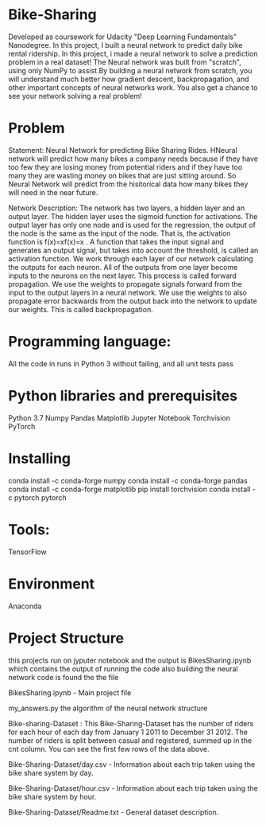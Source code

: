 # Bike-Sharing
Developed as coursework for Udacity "Deep Learning Fundamentals" Nanodegree. In this project, I built a neural network to predict daily bike rental ridership.
In this project, i made a neural network to solve a prediction problem in a real dataset! The Neural network was built from "scratch", using only NumPy to assist.By building a neural network from scratch, you will understand much better how gradient descent, backpropagation, and other important concepts of neural networks work. You also get a chance to see your network solving a real problem!


# Problem
Statement: Neural Network for predicting Bike Sharing Rides. HNeural network will predict how many bikes a company needs because if they have too few they are losing money from potential riders and if they have too many they are wasting money on bikes that are just sitting around. So Neural Network will predict from the hisitorical data how many bikes they will need in the near future.

Network Description: The network has two layers, a hidden layer and an output layer. The hidden layer uses the sigmoid function for activations. The output layer has only one node and is used for the regression, the output of the node is the same as the input of the node. That is, the activation function is f(x)=xf(x)=x . A function that takes the input signal and generates an output signal, but takes into account the threshold, is called an activation function. We work through each layer of our network calculating the outputs for each neuron. All of the outputs from one layer become inputs to the neurons on the next layer. This process is called forward propagation. We use the weights to propagate signals forward from the input to the output layers in a neural network. We use the weights to also propagate error backwards from the output back into the network to update our weights. This is called backpropagation.

# Programming language:
All the code in runs in Python 3 without failing, and all unit tests pass


# Python libraries and prerequisites
Python 3.7
Numpy 
Pandas 
Matplotlib 
Jupyter Notebook
Torchvision
PyTorch 

# Installing 
conda install -c conda-forge numpy
conda install -c conda-forge pandas
conda install -c conda-forge matplotlib
pip install torchvision
conda install -c pytorch pytorch

# Tools:
TensorFlow


# Environment
Anaconda

# Project Structure
this projects run on jyputer notebook and the output is BikesSharing.ipynb which contains the output of running the code 
also building the neural network code is found the the file 


BikesSharing.ipynb - Main project file

my_answers.py the algorithm of the neural network structure

Bike-sharing-Dataset : This Bike-Sharing-Dataset has the number of riders for each hour of each day from January 1 2011 to December 31 2012. The number of riders is split between casual and registered, summed up in the cnt column. You can see the first few rows of the data above.

Bike-Sharing-Dataset/day.csv - Information about each trip taken using the bike share system by day.

Bike-Sharing-Dataset/hour.csv - Information about each trip taken using the bike share system by hour.

Bike-Sharing-Dataset/Readme.txt - General dataset description.
